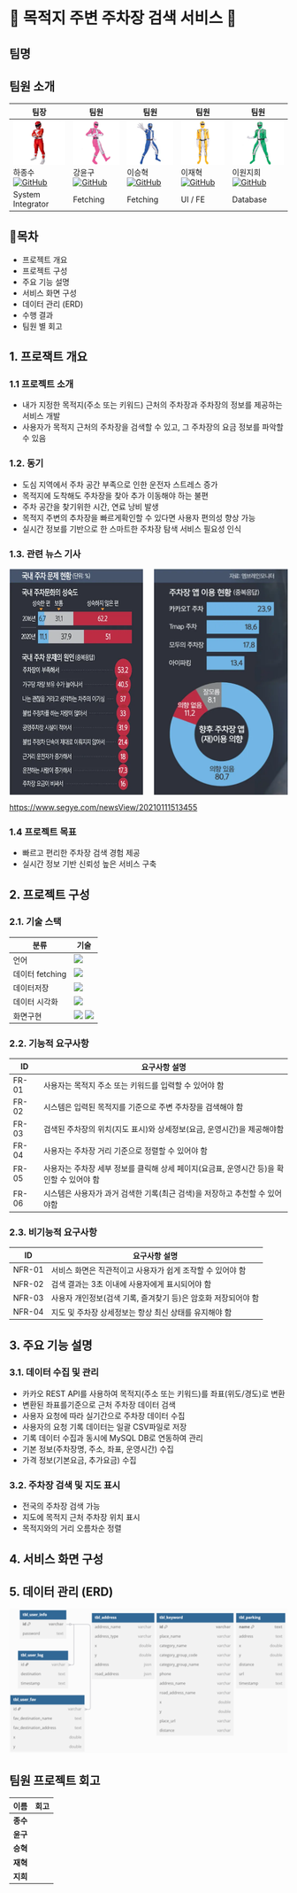 # 🚗 목적지 주변 주차장 검색 서비스 🚗

## 팀명

## 팀원 소개
| 팀장                                                                                                                                                                                            | 팀원                                                                                                                                                                                               | 팀원                                                                                                                                                                                                   | 팀원                                                                                                                                                                                                   | 팀원                                                                                                                                                                                                    |
|-----------------------------------------------------------------------------------------------------------------------------------------------------------------------------------------------|--------------------------------------------------------------------------------------------------------------------------------------------------------------------------------------------------|------------------------------------------------------------------------------------------------------------------------------------------------------------------------------------------------------|------------------------------------------------------------------------------------------------------------------------------------------------------------------------------------------------------|-------------------------------------------------------------------------------------------------------------------------------------------------------------------------------------------------------|
| <img src="./images/red.png" width="100" height="80"> <br> 하종수 [![GitHub](https://img.shields.io/badge/GitHub-181717?style=flat-square&logo=github&logoColor=white)](https://github.com/ha1153) | <img src="./images/pink.png" width="100" height="80"> <br> 강윤구 [![GitHub](https://img.shields.io/badge/GitHub-181717?style=flat-square&logo=github&logoColor=white)](https://github.com/dbsrn09) | <img src="./images/blue.png" width="100" height="80"> <br> 이승혁 [![GitHub](https://img.shields.io/badge/GitHub-181717?style=flat-square&logo=github&logoColor=white)](https://github.com/dreamwars99) | <img src="./images/yellow.png" width="100" height="80"> <br> 이재혁 [![GitHub](https://img.shields.io/badge/GitHub-181717?style=flat-square&logo=github&logoColor=white)](https://github.com/jayHuggie) | <img src="./images/green.png" width="100" height="80"> <br> 이원지희 [![GitHub](https://img.shields.io/badge/GitHub-181717?style=flat-square&logo=github&logoColor=white)](https://github.com/jinijini20) |
| System Integrator                                                                                                                                                                             | Fetching                                                                                                                                                                                         | Fetching                                                                                                                                                                                             | UI / FE                                                                                                                                                                                              | Database                                                                                                                                                                                              |

## :memo:목차
- 프로젝트 개요
- 프로젝트 구성
- 주요 기능 설명
- 서비스 화면 구성
- 데이터 관리 (ERD)
- 수행 결과
- 팀원 별 회고

## 1. 프로잭트 개요
### 1.1 프로젝트 소개
- 내가 지정한 목적지(주소 또는 키워드) 근처의 주차장과 주차장의 정보를 제공하는  서비스 개발
- 사용자가 목적지 근처의 주차장을 검색할 수 있고, 그 주차장의 요금 정보를 파악할 수 있음

### 1.2. 동기
- 도심 지역에서 주차 공간 부족으로 인한 운전자 스트레스 증가
- 목적지에 도착해도 주차장을 찾아 추가 이동해야 하는 불편
- 주차 공간을 찾기위한 시간, 연료 낭비 발생
- 목적지 주변의 추차장을 빠르게확인할 수 있다면 사용자 편의성 향상 가능
- 실시간 정보를 기반으로 한 스마트한 주차장 탐색 서비스 필요성 인식

### 1.3. 관련 뉴스 기사
<div style="display: flex; justify-content: space-between;">
    <img src="./images/problem_chart.png" width="48%" />
    <img src="./images/using_app.png" width="48%" />
</div>

https://www.segye.com/newsView/20210111513455

### 1.4 프로젝트 목표
- 빠르고 편리한 주차장 검색 경험 제공
- 실시간 정보 기반 신뢰성 높은 서비스 구축

## 2. 프로젝트 구성
### 2.1. 기술 스택
| 분류 | 기술 |
|------|------|
| 언어 | <img src="https://img.shields.io/badge/python-3776AB?style=for-the-badge&logo=python&logoColor=white"> |
| 데이터 fetching | <img src="https://img.shields.io/badge/KaKao-Rest%20API-yellow?style=for-the-badge&label=KaKao&color=yellow"> |
| 데이터저장 | <img src="https://img.shields.io/badge/mysql-4479A1?style=for-the-badge&logo=mysql&logoColor=white"> |
| 데이터 시각화 | <img src="https://img.shields.io/badge/pandas-150458?style=for-the-badge&logo=pandas&logoColor=white"> |
| 화면구현 | <img src="https://img.shields.io/badge/streamlit-FF4B4B?style=for-the-badge&logo=streamlit&logoColor=white"> <img src="https://img.shields.io/badge/figma%20-%20purple?style=for-the-badge&logo=figma&logoColor=white&color=purple">|

### 2.2. 기능적 요구사항
|ID|요구사항 설명|
|------|---|
|FR-01|사용자는 목적지 주소 또는 키워드를 입력할 수 있어야 함|
|FR-02|시스템은 입력된 목적지를 기준으로 주변 주차장을 검색해야 함|
|FR-03|검색된 주차장의 위치(지도 표시)와 상세정보(요금, 운영시간)을 제공해야함|
|FR-04|사용자는 주차장 거리 기준으로 정렬할 수 있어야 함|
|FR-05|사용자는 주차장 세부 정보를 클릭해 상세 페이지(요금표, 운영시간 등)을 확인할 수 있어야 함|
|FR-06|시스템은 사용자가 과거 검색한 기록(최근 검색)을 저장하고 추천할 수 있어야함|

### 2.3. 비기능적 요구사항
|ID|요구사항 설명|
|------|---|
|NFR-01|서비스 화면은 직관적이고 사용자가 쉽게 조작할 수 있어야 함|
|NFR-02|검색 결과는 3초 이내에 사용자에게 표시되어야 함|
|NFR-03|사용자 개인정보(검색 기록, 즐겨찾기 등)은 암호화 저장되어야 함|
|NFR-04|지도 및 주차장 상세정보는 항상 최신 상태를 유지해야 함|

## 3. 주요 기능 설명
### 3.1. 데이터 수집 및 관리
- 카카오 REST API를 사용하여 목적지(주소 또는 키워드)를 좌표(위도/경도)로 변환
- 변환된 좌표를기준으로 근처 주차장 데이터 검색
- 사용자 요청에 따라 실기간으로 주차장 데이터 수집
- 사용자의 요청 기록 데이터는 일괄 CSV파일로 저장
- 기록 데이터 수집과 동시에 MySQL DB로 연동하여 관리
- 기본 정보(주차장명, 주소, 좌표, 운영시간) 수집
- 가격 정보(기본요금, 추가요금) 수집

### 3.2. 주차장 검색 및 지도 표시
- 전국의 주차장 검색 가능
- 지도에 목적지 근처 주차장 위치 표시
- 목적지와의 거리 오름차순 정렬

## 4. 서비스 화면 구성

## 5. 데이터 관리 (ERD)
![parking erd](docs/parking_erd.png)

## 팀원 프로젝트 회고
| 이름 | 회고 |
|------|------|
| **종수** | |
| **윤구** | |
| **승혁** | |
| **재혁** | |
| **지희** | |
